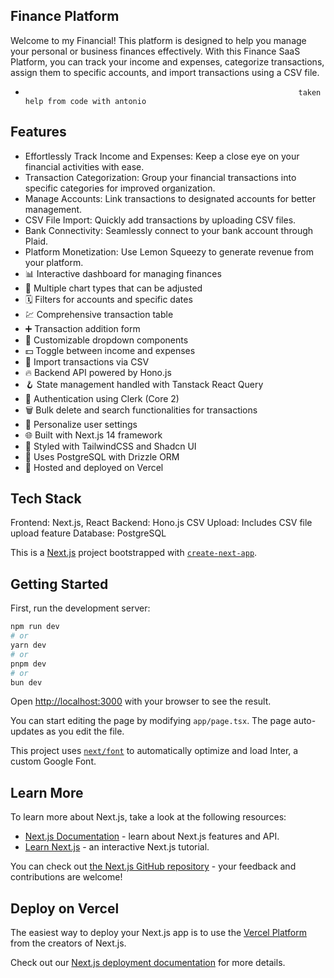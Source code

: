 ## Finance Platform
Welcome to my Financial! This platform is designed to help you manage your personal or business finances effectively. With this Finance SaaS Platform, you can track your income and expenses, categorize transactions, assign them to specific accounts, and import transactions using a CSV file.
-                                                                  taken help from code with antonio

## Features
- Effortlessly Track Income and Expenses: Keep a close eye on your financial activities with ease.
- Transaction Categorization: Group your financial transactions into specific categories for improved organization.
- Manage Accounts: Link transactions to designated accounts for better management.
- CSV File Import: Quickly add transactions by uploading CSV files.
- Bank Connectivity: Seamlessly connect to your bank account through Plaid.
- Platform Monetization: Use Lemon Squeezy to generate revenue from your platform.
- 📊 Interactive dashboard for managing finances
- 🔁 Multiple chart types that can be adjusted
- 🗓 Filters for accounts and specific dates
- 💹 Comprehensive transaction table
- ➕ Transaction addition form
- 🧩 Customizable dropdown components
- 💵 Toggle between income and expenses
- 🔄 Import transactions via CSV
- 🔥 Backend API powered by Hono.js
- 🪝 State management handled with Tanstack React Query
- 🔐 Authentication using Clerk (Core 2)
- 🗑 Bulk delete and search functionalities for transactions
- 👤 Personalize user settings
- 🌐 Built with Next.js 14 framework
- 🎨 Styled with TailwindCSS and Shadcn UI
- 💾 Uses PostgreSQL with Drizzle ORM
- 🚀 Hosted and deployed on Vercel
## Tech Stack
  Frontend: Next.js, React
  Backend: Hono.js
  CSV Upload: Includes CSV file upload feature
  Database: PostgreSQL
  
This is a [Next.js](https://nextjs.org/) project bootstrapped with [`create-next-app`](https://github.com/vercel/next.js/tree/canary/packages/create-next-app).

## Getting Started

First, run the development server:

```bash
npm run dev
# or
yarn dev
# or
pnpm dev
# or
bun dev
```

Open [http://localhost:3000](http://localhost:3000) with your browser to see the result.

You can start editing the page by modifying `app/page.tsx`. The page auto-updates as you edit the file.

This project uses [`next/font`](https://nextjs.org/docs/basic-features/font-optimization) to automatically optimize and load Inter, a custom Google Font.

## Learn More

To learn more about Next.js, take a look at the following resources:

- [Next.js Documentation](https://nextjs.org/docs) - learn about Next.js features and API.
- [Learn Next.js](https://nextjs.org/learn) - an interactive Next.js tutorial.

You can check out [the Next.js GitHub repository](https://github.com/vercel/next.js/) - your feedback and contributions are welcome!

## Deploy on Vercel

The easiest way to deploy your Next.js app is to use the [Vercel Platform](https://vercel.com/new?utm_medium=default-template&filter=next.js&utm_source=create-next-app&utm_campaign=create-next-app-readme) from the creators of Next.js.

Check out our [Next.js deployment documentation](https://nextjs.org/docs/deployment) for more details.
